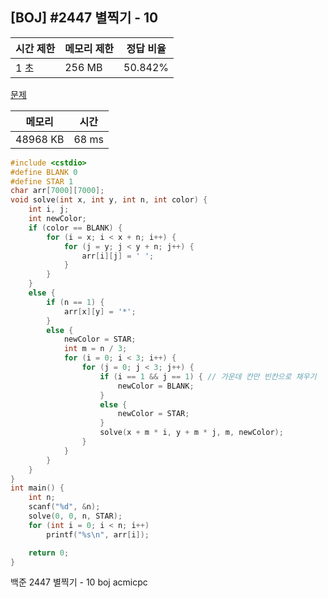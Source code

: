 ## [BOJ] #2447 별찍기 - 10

| 시간 제한 | 메모리 제한 | 정답 비율 |
| --------- | ----------- | --------- |
| 1 초      | 256 MB      | 50.842%   |

[문제](https://www.acmicpc.net/problem/2447)



| 메모리   | 시간  |
| -------- | ----- |
| 48968 KB | 68 ms |

```c++
#include <cstdio>
#define BLANK 0
#define STAR 1
char arr[7000][7000];
void solve(int x, int y, int n, int color) {
	int i, j;
	int newColor;
	if (color == BLANK) {
		for (i = x; i < x + n; i++) {
			for (j = y; j < y + n; j++) {
				arr[i][j] = ' ';
			}
		}
	}
	else {
		if (n == 1) {
			arr[x][y] = '*';
		}
		else {
			newColor = STAR;
			int m = n / 3;
			for (i = 0; i < 3; i++) {
				for (j = 0; j < 3; j++) {
					if (i == 1 && j == 1) { // 가운데 칸만 빈칸으로 채우기
						newColor = BLANK;
					}
					else {
						newColor = STAR;
					}
					solve(x + m * i, y + m * j, m, newColor);
				}
			}
		}
	}
}
int main() {
	int n;
	scanf("%d", &n);
	solve(0, 0, n, STAR);
	for (int i = 0; i < n; i++)
		printf("%s\n", arr[i]);

	return 0;
}

```





백준 2447 별찍기 - 10 boj acmicpc

